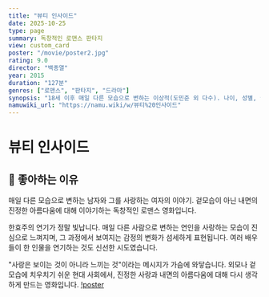 ```yaml
---
title: "뷰티 인사이드"
date: 2025-10-25
type: page
summary: 독창적인 로맨스 판타지
view: custom_card
poster: "/movie/poster2.jpg"
rating: 9.0
director: "백종열"
year: 2015
duration: "127분"
genres: ["로맨스", "판타지", "드라마"]
synopsis: "18세 이후 매일 다른 모습으로 변하는 이상적(도민준 외 다수). 나이, 성별, 국적도 불명인 그는 매일 밤 잠을 자고 새벽이 되면 다른 사람으로 깨어난다. 가구 디자이너 이상적은 사람들과의 관계를 피하며 혼자만의 공간인 아티스트의 집에서 살고 있다. 그러던 중 가구 매장 판매원 이수진(한효주)을 만나 첫눈에 사랑에 빠진다. 그녀에게 접근하려면 자신의 비밀을 말해야 했지만, 그는 우유를 팔기 위해 1일 유통기한이 없는 이상의 우유박스를 만들며 그녀를 유혹하기에 이른다. 이상적은 각기 다른 사람의 모습으로 그녀에게 다가가며 점점 그녀의 일상 속으로 들어간다. 마침내 이상적은 자신의 모든 비밀을 그녀에게 털어놓기로 결심한다."
namuwiki_url: "https://namu.wiki/w/뷰티%20인사이드"
---
```


# 뷰티 인사이드

## 💭 좋아하는 이유

매일 다른 모습으로 변하는 남자와 그를 사랑하는 여자의 이야기. 겉모습이 아닌 내면의 진정한 아름다움에 대해 이야기하는 독창적인 로맨스 영화입니다.

한효주의 연기가 정말 빛납니다. 매일 다른 사람으로 변하는 연인을 사랑하는 모습이 진심으로 느껴지며, 그 과정에서 보여지는 감정의 변화가 섬세하게 표현됩니다. 여러 배우들이 한 인물을 연기하는 것도 신선한 시도였습니다.

"사랑은 보이는 것이 아니라 느끼는 것"이라는 메시지가 가슴에 와닿습니다. 외모나 겉모습에 치우치기 쉬운 현대 사회에서, 진정한 사랑과 내면의 아름다움에 대해 다시 생각하게 만드는 영화입니다.
[!poster](poster)
